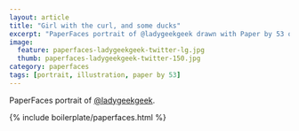 ```yaml
---
layout: article
title: "Girl with the curl, and some ducks"
excerpt: "PaperFaces portrait of @ladygeekgeek drawn with Paper by 53 on an iPad."
image: 
  feature: paperfaces-ladygeekgeek-twitter-lg.jpg
  thumb: paperfaces-ladygeekgeek-twitter-150.jpg
category: paperfaces
tags: [portrait, illustration, paper by 53]
---
```


PaperFaces portrait of [@ladygeekgeek](http://twitter.com/ladygeekgeek).

{% include boilerplate/paperfaces.html %}